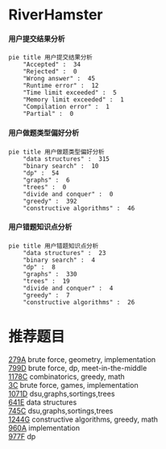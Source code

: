 # RiverHamster

<!-- tabs:start -->



#### **用户提交结果分析**

```mermaid
pie title 用户提交结果分析
    "Accepted" :  34
    "Rejected" :  0
    "Wrong answer" :  45
    "Runtime error" :  12
    "Time limit exceeded" :  5
    "Memory limit exceeded" :  1
    "Compilation error" :  1
    "Partial" :  0
```

#### **用户做题类型偏好分析**

```mermaid
pie title 用户做题类型偏好分析
    "data structures" :  315
    "binary search" :  10
    "dp" :  54
    "graphs" :  6
    "trees" :  0
    "divide and conquer" :  0
    "greedy" :  392
    "constructive algorithms" :  46
```
#### **用户错题知识点分析**

```mermaid
pie title 用户错题知识点分析
    "data structures" :  23
    "binary search" :  4
    "dp" :  8
    "graphs" :  330
    "trees" :  19
    "divide and conquer" :  4
    "greedy" :  7
    "constructive algorithms" :  26
```



<!-- tabs:end -->
# 推荐题目
[279A](https://codeforces.com/contest/279/problem/A)		brute force,
                        geometry,
                        implementation		  
[799D](https://codeforces.com/contest/799/problem/D)		brute force,
                        dp,
                        meet-in-the-middle		  
[1178C](https://codeforces.com/contest/1178/problem/C)		combinatorics,
                        greedy,
                        math		  
[3C](https://codeforces.com/contest/3/problem/C)		brute force,
                        games,
                        implementation		  
[1071D](https://codeforces.com/contest/1071/problem/D)		dsu,graphs,sortings,trees		  
[641E](https://codeforces.com/contest/641/problem/E)		data structures		  
[745C](https://codeforces.com/contest/745/problem/C)		dsu,graphs,sortings,trees		  
[1244G](https://codeforces.com/contest/1244/problem/G)		constructive algorithms,
                        greedy,
                        math		  
[960A](https://codeforces.com/contest/960/problem/A)		implementation		  
[977F](https://codeforces.com/contest/977/problem/F)		dp		  
